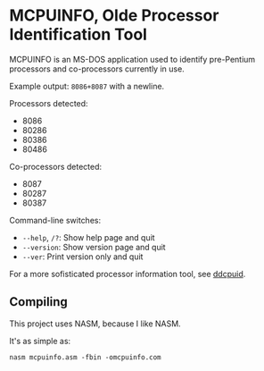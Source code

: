 # MCPUINFO, Olde Processor Identification Tool

MCPUINFO is an MS-DOS application used to identify pre-Pentium processors
and co-processors currently in use.

Example output: `8086+8087` with a newline.

Processors detected:
- 8086
- 80286
- 80386
- 80486

Co-processors detected:
- 8087
- 80287
- 80387

Command-line switches:
- `--help`, `/?`: Show help page and quit
- `--version`: Show version page and quit
- `--ver`: Print version only and quit

For a more sofisticated processor information tool,
see [ddcpuid](https://github.com/dd86k/ddcpuid).

## Compiling

This project uses NASM, because I like NASM.

It's as simple as:
```
nasm mcpuinfo.asm -fbin -omcpuinfo.com
```